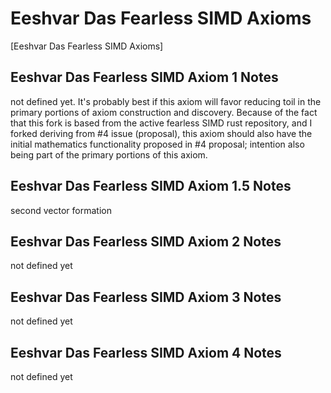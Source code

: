 # Eeshvar Das Fearless SIMD Axioms
[Eeshvar Das Fearless SIMD Axioms]
## Eeshvar Das Fearless SIMD Axiom 1 Notes 
not defined yet.
It's probably best if this axiom will favor reducing toil in the 
primary portions of axiom construction and discovery.
Because of the fact that this fork is based from 
the active fearless SIMD rust repository,
and I forked deriving from #4 issue (proposal),
this axiom should also have the 
initial mathematics functionality 
proposed in #4 proposal;
intention also being part of the primary portions of this axiom.
## Eeshvar Das Fearless SIMD Axiom 1.5 Notes 
second vector formation 
## Eeshvar Das Fearless SIMD Axiom 2 Notes 
not defined yet
## Eeshvar Das Fearless SIMD Axiom 3 Notes 
not defined yet
## Eeshvar Das Fearless SIMD Axiom 4 Notes 
not defined yet 
